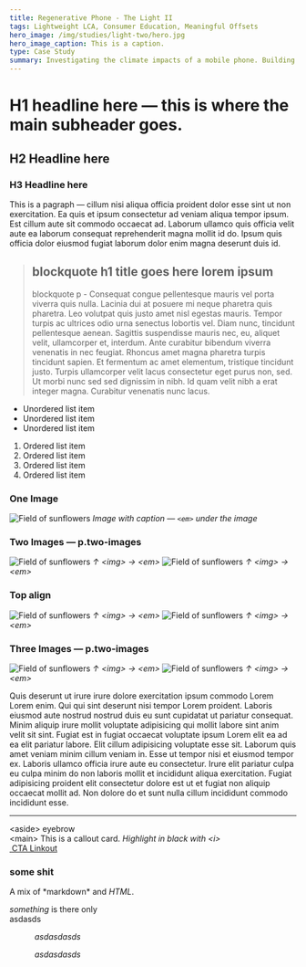```yaml
---
title: Regenerative Phone - The Light II
tags: Lightweight LCA, Consumer Education, Meaningful Offsets
hero_image: /img/studies/light-two/hero.jpg
hero_image_caption: This is a caption.
type: Case Study
summary: Investigating the climate impacts of a mobile phone. Building a novel checkout feature to invite customers into the sustainability conversation.
---
```

# H1 headline here — this is where the main subheader goes.
## H2 Headline here
### H3 Headline here

This is a pagraph — cillum nisi aliqua officia proident dolor esse sint ut non exercitation. Ea quis et ipsum consectetur ad veniam aliqua tempor ipsum. Est cillum aute sit commodo occaecat ad. Laborum ullamco quis officia velit aute ea laborum consequat reprehenderit magna mollit id do. Ipsum quis officia dolor eiusmod fugiat laborum dolor enim magna deserunt duis id.

> ## blockquote h1 title goes here lorem ipsum
> blockquote p - Consequat congue pellentesque mauris vel porta viverra quis nulla. Lacinia dui at posuere mi neque pharetra quis pharetra. Leo volutpat quis justo amet nisl egestas mauris. Tempor turpis ac ultrices odio urna senectus lobortis vel. Diam nunc, tincidunt pellentesque aenean. Sagittis suspendisse mauris nec, eu, aliquet velit, ullamcorper et, interdum. Ante curabitur bibendum viverra venenatis in nec feugiat. Rhoncus amet magna pharetra turpis tincidunt sapien. Et fermentum ac amet elementum, tristique tincidunt justo. Turpis ullamcorper velit lacus consectetur eget purus non, sed. Ut morbi nunc sed sed dignissim in nibh. Id quam velit nibh a erat integer magna. Curabitur venenatis nunc lacus.

- Unordered list item
- Unordered list item
- Unordered list item

1. Ordered list item
2. Ordered list item
3. Ordered list item
4. Ordered list item

### One Image

![Field of sunflowers](/img/studies/light-two/sunflower.jpg)
*Image with caption — `<em>` under the image*

### Two Images — p.two-images

<p className="two-images">
    <img 
        src="/img/studies/light-two/sunflower.jpg" 
        alt="Field of sunflowers" />
    <em>
        &uarr; &lt;img&gt; &rarr; &lt;em&gt;
    </em>
    <img 
        src="/img/studies/light-two/sunflower.jpg" 
        alt="Field of sunflowers" />
    <em>
        &uarr; &lt;img&gt; &rarr; &lt;em&gt;
    </em>
</p>

### Top align

<p className="two-images">
    <img 
        src="/img/journey-illustration.svg" 
        alt="Field of sunflowers" />
    <em>
        &uarr; &lt;img&gt; &rarr; &lt;em&gt;
    </em>
    <img 
        src="/img/studies/light-two/sunflower.jpg" 
        alt="Field of sunflowers" />
    <em>
        &uarr; &lt;img&gt; &rarr; &lt;em&gt;
    </em>
</p>

### Three Images — p.two-images

<p className="two-images">
    <img 
        src="/img/studies/light-two/sunflower.jpg" 
        alt="Field of sunflowers" />
    <em>
        &uarr; &lt;img&gt; &rarr; &lt;em&gt;
    </em>
    <img 
        src="/img/studies/light-two/sunflower.jpg" 
        alt="Field of sunflowers" />
    <em>
        &uarr; &lt;img&gt; &rarr; &lt;em&gt;
    </em>
</p>

Quis deserunt ut irure irure dolore exercitation ipsum commodo Lorem Lorem enim. Qui qui sint deserunt nisi tempor Lorem proident. Laboris eiusmod aute nostrud nostrud duis eu sunt cupidatat ut pariatur consequat. Minim aliquip irure mollit voluptate adipisicing qui mollit labore sint anim velit sit sint. Fugiat est in fugiat occaecat voluptate ipsum Lorem elit ea ad ea elit pariatur labore. Elit cillum adipisicing voluptate esse sit. Laborum quis amet veniam minim cillum veniam in. Esse ut tempor nisi et eiusmod tempor ex. Laboris ullamco officia irure aute eu consectetur. Irure elit pariatur culpa eu culpa minim do non laboris mollit et incididunt aliqua exercitation. Fugiat adipisicing proident elit consectetur dolore est ut et fugiat non aliquip occaecat mollit ad. Non dolore do et sunt nulla cillum incididunt commodo incididunt esse.

---

<div className="callout-card">
    <aside>
        &lt;aside&gt; eyebrow
    </aside>
    <main>
        &lt;main&gt; This is a callout card. 
        <i>
            Highlight in black with &lt;i&gt;
        </i>
    </main>
    <a href="#">
        <img 
            alt=""
            src="/img/squiggle-arrow-right.svg"
        />
            CTA Linkout
    </a>
</div>

### some shit

<div class="note">
    A mix of *markdown* and <em>HTML</em>.    
</div>

<p>
    <div>
        <em>something</em> is there only <div>asdasds</div>
    </div>
</p>

<p class="two-images">
    <figure>
        <img src="/img/studies/light-two/sunflower.jpg" alt="" />
        <em>asdasdasds</em>
    </figure>
    <figure>
        <img src="/img/studies/light-two/sunflower.jpg" alt="" />
        <em>asdasdasds</em>
    </figure>
</p>
